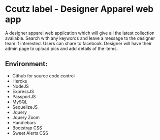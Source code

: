 # Ccutz label - Designer Apparel web app

A designer apparel web application which will give all the latest collection available. Search with any keywords and leave a message to the designer team if interested.
Users can share to facebook. Designer will have their admin page to upload pics and add details of the items. 

## Environment: 

* Github for source code control
* Heroku
* NodeJS
* ExpressJS
* PassportJS
* MySQL
* SequelizeJS
* Jquery
* Jquery Zoom
* Handlebars
* Bootstrap CSS
* Sweet Alerts CSS